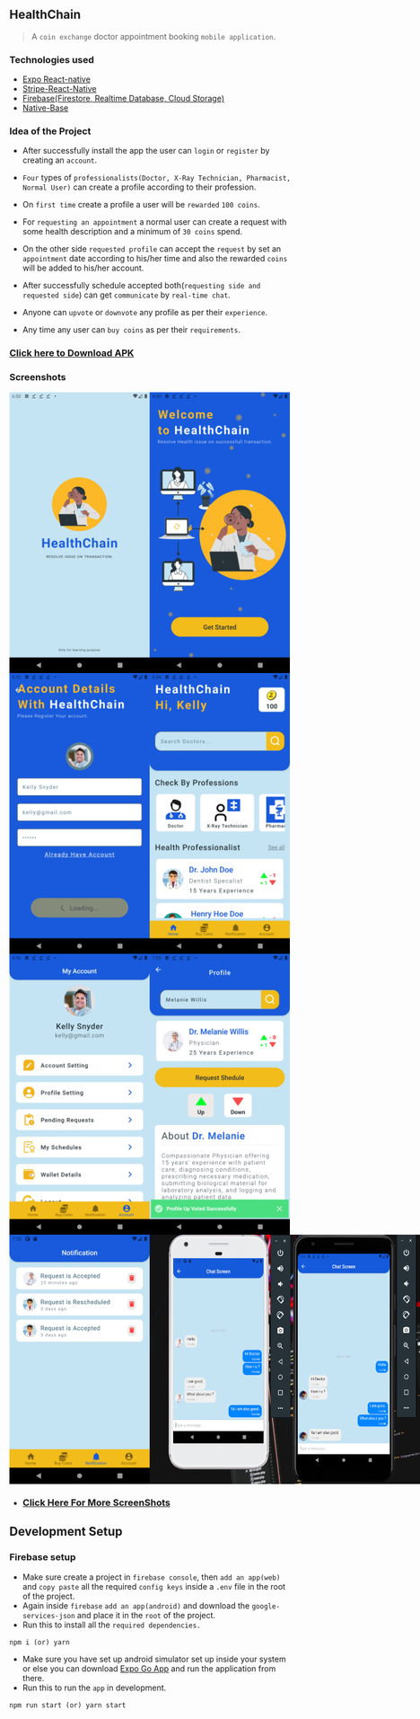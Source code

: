 ## HealthChain

> A `coin exchange` doctor appointment booking `mobile application`.

### Technologies used

- [Expo React-native](https://docs.expo.dev/get-started/create-a-new-app/)
- [Stripe-React-Native](https://github.com/stripe/stripe-react-native)
- [Firebase(Firestore, Realtime Database, Cloud Storage)](https://firebase.google.com/)
- [Native-Base](https://nativebase.io/)

### Idea of the Project

- After successfully install the app the user can `login` or `register` by creating an `account`.

- `Four` types of `professionalists(Doctor, X-Ray Technician, Pharmacist, Normal User)` can create a profile according to their profession.

- On `first time` create a profile a user will be `rewarded` `100 coins`.
- For `requesting an appointment` a normal user can create a request with some health description and a minimum of `30 coins` spend.
- On the other side `requested profile` can accept the `request` by set an `appointment` date according to his/her time and also the rewarded `coins` will be added to his/her account.
- After successfully schedule accepted both(`requesting side and requested side`) can get `communicate` by `real-time chat`.
- Anyone can `upvote` or `downvote` any profile as per their `experience`.
- Any time any user can `buy coins` as per their `requirements`.

### [Click here to Download APK ](https://drive.google.com/file/d/1nqgq-I8vvfg6sRZwbOrfoe6J6Ggv_SX8/view?usp=sharing)

### Screenshots

  <div style="display:flex;">
    <img src="./screenshots/001.png" width="250" alt="screen-1"/>
    <img src="./screenshots/002.png" width="250" alt="screen-2"/>
  </div>
  <div style="display:flex;">
     <img src="./screenshots/003.png" width="250" alt="screen-3"/>
     <img src="./screenshots/004.png" width="250" alt="screen-4"/>
  </div>
  <div style="display:flex;">
    <img src="./screenshots/005.png" width="250" alt="screen-5"/>
    <img src="./screenshots/006.png" width="250" alt="screen-6"/>
  </div>
  <div style="display:flex;">
    <img src="./screenshots/007.png" width="250" alt="screen-7"/>
    <img src="./screenshots/000.png" width="100%" alt="screen-8"/>
  </div>

- ### [Click Here For More ScreenShots](https://drive.google.com/drive/folders/1u56KvE4-nM8W9824s8qtrvVn9tVefxvW?usp=sharing)

## Development Setup

### Firebase setup

- Make sure create a project in `firebase console`, then `add an app(web)` and `copy paste` all the required `config keys` inside a `.env` file in the root of the project.
- Again inside `firebase` `add an app(android)` and download the `google-services-json` and place it in the `root` of the project.
- Run this to install all the `required dependencies.`

```
npm i (or) yarn
```

- Make sure you have set up android simulator set up inside your system or else you can download [Expo Go App](https://play.google.com/store/apps/details?id=host.exp.exponent&hl=en_IN&gl=US) and run the application from there.
- Run this to run the `app` in development.

```
npm run start (or) yarn start
```
